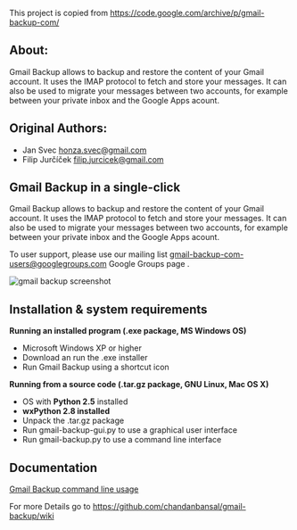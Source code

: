 This project is copied from https://code.google.com/archive/p/gmail-backup-com/

## About:
Gmail Backup allows to backup and restore the content of your Gmail account. It
uses the IMAP protocol to fetch and store your messages. It can also be used to
migrate your messages between two accounts, for example between your private
inbox and the Google Apps acount.


## Original Authors:
* Jan Svec        <honza.svec@gmail.com>
* Filip Jurčíček  <filip.jurcicek@gmail.com> 

## Gmail Backup in a single-click

Gmail Backup allows to backup and restore the content of your Gmail account. It uses the IMAP protocol to fetch and store your messages. It can also be used to migrate your messages between two accounts, for example between your private inbox and the Google Apps acount.

To user support, please use our mailing list gmail-backup-com-users@googlegroups.com Google Groups page .

![](https://github.com/chandanbansal/gmail-backup/blob/master/gmail-backup-screen.png "gmail backup screenshot")

## Installation & system requirements
**Running an installed program (.exe package, MS Windows OS)**

* Microsoft Windows XP or higher
* Download an run the .exe installer
* Run Gmail Backup using a shortcut icon

**Running from a source code (.tar.gz package, GNU Linux, Mac OS X)**

* OS with **Python 2.5** installed
* **wxPython 2.8 installed**
* Unpack the .tar.gz package
* Run gmail-backup-gui.py to use a graphical user interface
* Run gmail-backup.py to use a command line interface


## Documentation

[Gmail Backup command line usage](https://github.com/chandanbansal/gmail-backup/wiki)


For more Details go to https://github.com/chandanbansal/gmail-backup/wiki
